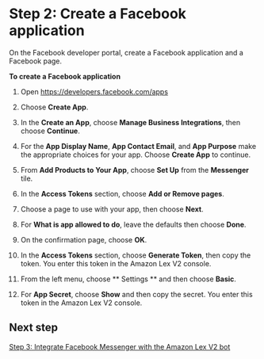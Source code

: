 # Step 2: Create a Facebook application<a name="facebook-step-2"></a>

On the Facebook developer portal, create a Facebook application and a Facebook page\. 

**To create a Facebook application**

1. Open [ https://developers\.facebook\.com/apps ](https://developers.facebook.com/apps) 

1. Choose **Create App**\.

1. In the **Create an App**, choose **Manage Business Integrations**, then choose **Continue**\.

1. For the **App Display Name**, **App Contact Email**, and **App Purpose** make the appropriate choices for your app\. Choose **Create App** to continue\.

1. From **Add Products to Your App**, choose **Set Up** from the **Messenger** tile\.

1. In the **Access Tokens** section, choose **Add or Remove pages**\.

1. Choose a page to use with your app, then choose **Next**\.

1. For **What is app allowed to do**, leave the defaults then choose **Done**\.

1. On the confirmation page, choose **OK**\.

1. In the **Access Tokens** section, choose **Generate Token**, then copy the token\. You enter this token in the Amazon Lex V2 console\.

1. From the left menu, choose ** Settings ** and then choose **Basic**\.

1. For **App Secret**, choose **Show** and then copy the secret\. You enter this token in the Amazon Lex V2 console\.

## Next step<a name="step-2-next"></a>

[Step 3: Integrate Facebook Messenger with the Amazon Lex V2 bot](facebook-step-3.md)